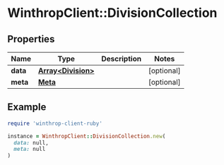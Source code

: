 # WinthropClient::DivisionCollection

## Properties

| Name | Type | Description | Notes |
| ---- | ---- | ----------- | ----- |
| **data** | [**Array&lt;Division&gt;**](Division.md) |  | [optional] |
| **meta** | [**Meta**](Meta.md) |  | [optional] |

## Example

```ruby
require 'winthrop-client-ruby'

instance = WinthropClient::DivisionCollection.new(
  data: null,
  meta: null
)
```

